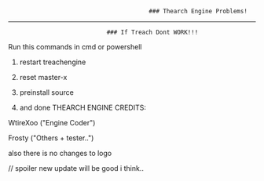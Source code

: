                                             ### Thearch Engine Problems!
 ----------------------------------------------------------------------------------------------------------------------------------------------------------
                                ### If Treach Dont WORK!!!
				
Run this commands in cmd or powershell

1. restart treachengine

2. reset master-x

3. preinstall source

4. and done
                                      THEARCH ENGINE CREDITS:
				      
WtireXoo ("Engine Coder")

Frosty ("Others + tester..") 				      
	
also there is no changes to logo	
			
// spoiler new update will be good i think..
